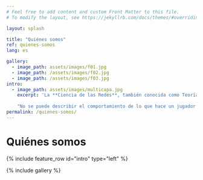 ```yaml
---
# Feel free to add content and custom Front Matter to this file.
# To modify the layout, see https://jekyllrb.com/docs/themes/#overriding-theme-defaults

layout: splash

title: "Quiénes somos"
ref: quienes-somos
lang: es

gallery:
  - image_path: assets/images/f01.jpg
  - image_path: /assets/images/f02.jpg
  - image_path: /assets/images/f03.jpg
intro:
  - image_path: assets/images/multicapa.jpg
    excerpt: 'La **Ciencia de las Redes**, también conocida como Teoría de Redes Complejas, se basa en el análisis de la estructura de una red para explicar los procesos que en ella ocurren. Esta disciplina está permitiendo avanzar en el conocimiento de infinidad de sistemas organizados en red y tiene aplicaciones que van desde la predicción de trending topics en Twitter, a la propagación de epidemias o incluso a la detección temprana de enfermedades neurodegenerativas mediante el análisis de redes cerebrales. En nuestro grupo de ***Complex Systems and Sports Analytics*** de la Universidad Rey Juan Carlos vamos un paso más allá y aplicamos varias de las metodologías de la Ciencia de las Redes al estudio del juego de los equipos de fútbol. 
    
    "No se puede describir el comportamiento de lo que hace un jugador en el campo analizando únicamente sus números individuales. Hace falta incluir la información de la interacción, no solo con sus compañeros, si no también con sus rivales". Esta es la premisa en la que se basan las Ciencias de la Complejidad: no es posible analizar un sistema complejo descomponiéndolo en sus partes individuales, hay que analizar el conjunto. Curiosamente, la idea que fundamenta las Ciencias de la Complejidad nos la están repitiendo, día tras día, todos jugadores de fútbol: **"No soy yo, es el equipo"**.'
permalink: /quienes-somos/
---
```

# Quiénes somos

{% include feature_row id="intro" type="left" %}

{% include gallery %}

